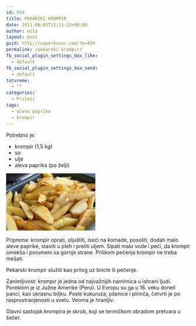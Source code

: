 ```yaml
---
id: 919
title: PEKARSKI KROMPIR
date: 2011-06-03T12:11:23+00:00
author: mila
layout: post
guid: http://superkuvar.com/?p=919
permalink: /pekarski-krompir/
fb_social_plugin_settings_box_like:
  - default
fb_social_plugin_settings_box_send:
  - default
totvreme:
  - ""
categories:
  - Prilozi
tags:
  - aleva paprika
  - krompir
---
```

Potrebno je:

  * krompir (1,5 kg)
  * so
  * ulje
  * aleva paprika (po želji)

<img class="alignnone size-full wp-image-939" title="pekarski krompir" src="/wp-content/uploads/2011/06/pekarski-krompir-e1307103069619.jpg" alt="" width="244" height="156" /> 

Priprema: krompir oprati, oljuštiti, iseći na komade, posoliti, dodati malo aleve paprike, staviti u pleh i preliti uljem. Sipati malo vode i peći, da krompir omekša i porumeni sa gornje strane. Prilikom pečenja krompir ne treba mešati.

Pekarski krompir služiti kao prilog uz šnicle ili pečenje.

Zanimljivost: krompir je jedna od najvažnijih namirnica u ishrani ljudi. Poreklom je iz Južne Amerike (Peru). U Evropu su ga u 16. veku doneli  panci, kao ukrasnu biljku. Posle kukuruza, pšenice i pirinča, četvrti je po rasprostranjenosti u svetu. Veoma je hranljiv.

Glavni sastojak krompira je skrob, koji se termičkom obradom pretvara u šećer.